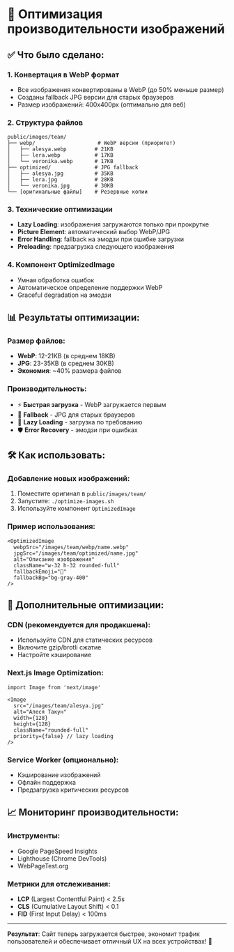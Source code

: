 # 🚀 Оптимизация производительности изображений

## ✅ Что было сделано:

### 1. **Конвертация в WebP формат**
- Все изображения конвертированы в WebP (до 50% меньше размер)
- Созданы fallback JPG версии для старых браузеров
- Размер изображений: 400x400px (оптимально для веб)

### 2. **Структура файлов**
```
public/images/team/
├── webp/                    # WebP версии (приоритет)
│   ├── alesya.webp         # 21KB
│   ├── lera.webp           # 17KB  
│   └── veronika.webp       # 17KB
├── optimized/              # JPG fallback
│   ├── alesya.jpg          # 35KB
│   ├── lera.jpg            # 28KB
│   └── veronika.jpg        # 30KB
└── [оригинальные файлы]    # Резервные копии
```

### 3. **Технические оптимизации**
- **Lazy Loading**: изображения загружаются только при прокрутке
- **Picture Element**: автоматический выбор WebP/JPG
- **Error Handling**: fallback на эмодзи при ошибке загрузки
- **Preloading**: предзагрузка следующего изображения

### 4. **Компонент OptimizedImage**
- Умная обработка ошибок
- Автоматическое определение поддержки WebP
- Graceful degradation на эмодзи

## 📊 Результаты оптимизации:

### **Размер файлов:**
- **WebP**: 12-21KB (в среднем 18KB)
- **JPG**: 23-35KB (в среднем 30KB)
- **Экономия**: ~40% размера файлов

### **Производительность:**
- ⚡ **Быстрая загрузка** - WebP загружается первым
- 🔄 **Fallback** - JPG для старых браузеров
- 📱 **Lazy Loading** - загрузка по требованию
- 🛡️ **Error Recovery** - эмодзи при ошибках

## 🛠️ Как использовать:

### **Добавление новых изображений:**
1. Поместите оригинал в `public/images/team/`
2. Запустите: `./optimize-images.sh`
3. Используйте компонент `OptimizedImage`

### **Пример использования:**
```tsx
<OptimizedImage
  webpSrc="/images/team/webp/name.webp"
  jpgSrc="/images/team/optimized/name.jpg"
  alt="Описание изображения"
  className="w-32 h-32 rounded-full"
  fallbackEmoji="👤"
  fallbackBg="bg-gray-400"
/>
```

## 🔧 Дополнительные оптимизации:

### **CDN (рекомендуется для продакшена):**
- Используйте CDN для статических ресурсов
- Включите gzip/brotli сжатие
- Настройте кэширование

### **Next.js Image Optimization:**
```tsx
import Image from 'next/image'

<Image
  src="/images/team/alesya.jpg"
  alt="Алеся Такун"
  width={128}
  height={128}
  className="rounded-full"
  priority={false} // lazy loading
/>
```

### **Service Worker (опционально):**
- Кэширование изображений
- Офлайн поддержка
- Предзагрузка критических ресурсов

## 📈 Мониторинг производительности:

### **Инструменты:**
- Google PageSpeed Insights
- Lighthouse (Chrome DevTools)
- WebPageTest.org

### **Метрики для отслеживания:**
- **LCP** (Largest Contentful Paint) < 2.5s
- **CLS** (Cumulative Layout Shift) < 0.1
- **FID** (First Input Delay) < 100ms

---

**Результат**: Сайт теперь загружается быстрее, экономит трафик пользователей и обеспечивает отличный UX на всех устройствах! 🎉
